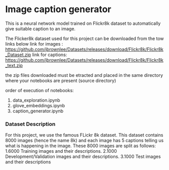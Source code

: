 # Image caption generator
This is a neural network model trained on Flickr8k dataset to automatically give suitable caption to an image.

The Flicker8k dataset used for this project can be downloaded from the tow links below
link for images : https://github.com/jbrownlee/Datasets/releases/download/Flickr8k/Flickr8k_Dataset.zip
link for captions: https://github.com/jbrownlee/Datasets/releases/download/Flickr8k/Flickr8k_text.zip

the zip files downloaded must be etracted and placed in the same directory where your notebooks are present (source directory)

order of execution of notebooks:
1. data_exploration.ipynb
2. glove_embeddings.ipynb
3. caption_generator.ipynb

### Dataset Description ###
For this project, we use the famous FLickr 8k dataset. This dataset contains 8000 images (hence the name 8k) and each image has 5 captions telling us what is happening in the image. These 8000 images are split as follows:
1.6000 Training images and their descriptions.
2.1000 Development/Validation images and their descriptions.
3.1000 Test images and their descriptions
